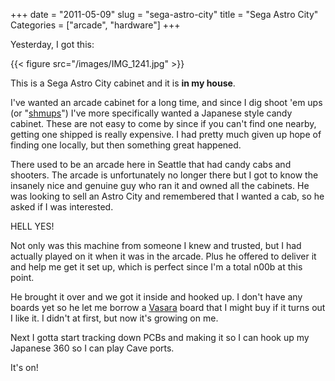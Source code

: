 +++
date = "2011-05-09"
slug = "sega-astro-city"
title = "Sega Astro City"
Categories = ["arcade", "hardware"]
+++

Yesterday, I got this:

{{< figure src="/images/IMG_1241.jpg" >}}

This is a Sega Astro City cabinet and it is **in my house**.

I've wanted an arcade cabinet for a long time, and since I dig shoot 'em ups (or "[shmups](http://en.wikipedia.org/wiki/Shoot_'em_up)") I've more specifically wanted a Japanese style candy cabinet.  These are not easy to come by since if you can't find one nearby, getting one shipped is really expensive. I had pretty much given up hope of finding one locally, but then something great happened.

There used to be an arcade here in Seattle that had candy cabs and shooters.  The arcade is unfortunately no longer there but I got to know the insanely nice and genuine guy who ran it and owned all the cabinets.  He was looking to sell an Astro City and remembered that I wanted a cab, so he asked if I was interested.

HELL YES!

Not only was this machine from someone I knew and trusted, but I had actually played on it when it was in the arcade.  Plus he offered to deliver it and help me get it set up, which is perfect since I'm a total n00b at this point.

He brought it over and we got it inside and hooked up. I don't have any boards yet so he let me borrow a [Vasara](http://en.wikipedia.org/wiki/Vasara_(video_game)) board that I might buy if it turns out I like it. I didn't at first, but now it's growing on me.

Next I gotta start tracking down PCBs and making it so I can hook up my Japanese 360 so I can play Cave ports.

It's on!
